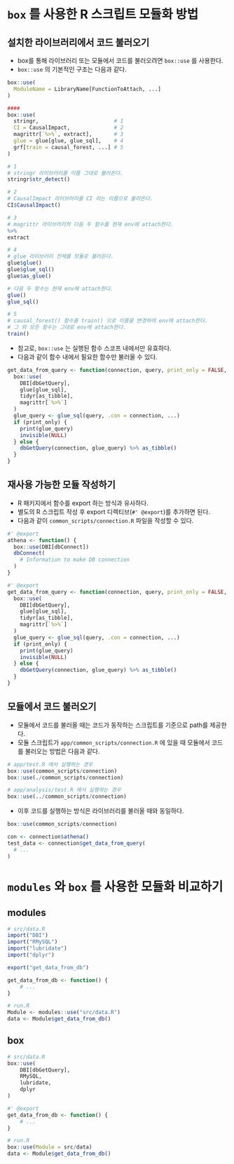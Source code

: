 # `box` 를 사용한 R 스크립트 모듈화 방법
        
## 설치한 라이브러리에서 코드 불러오기

- box를 통해 라이브러리 또는 모듈에서 코드를 불러오려면 `box::use` 를 사용한다.
- `box::use` 의 기본적인 구조는 다음과 같다.

```r
box::use(
  ModuleName = LibraryName[FunctionToAttach, ...]
)

####
box::use(
  stringr,                        # 1
  CI = CausalImpact,              # 2
  magrittr[`%>%`, extract],       # 3
  glue = glue[glue, glue_sql],    # 4
  grf[train = causal_forest, ...] # 5
)

# 1
# stringr 라이브러리를 이름 그대로 불러온다.
stringr$str_detect()

# 2
# CausalImpact 라이브러리를 CI 라는 이름으로 불러온다.
CI$CausalImpact()

# 3
# magrittr 라이브러리의 다음 두 함수를 현재 env에 attach한다.
%>%
extract

# 4
# glue 라이브러리 전체를 모듈로 불러온다.
glue$glue()
glue$glue_sql()
glue$as_glue()

# 다음 두 함수는 현재 env에 attach한다.
glue()
glue_sql()

# 5
# causal_forest() 함수를 train() 으로 이름을 변경하여 env에 attach한다.
# 그 외 모든 함수는 그대로 env에 attach한다.
train()
```

- 참고로, `box::use` 는 실행된 함수 스코프 내에서만 유효하다.
- 다음과 같이 함수 내에서 필요한 함수만 불러올 수 있다.

```r
get_data_from_query <- function(connection, query, print_only = FALSE, ...) {
  box::use(
    DBI[dbGetQuery],
    glue[glue_sql],
    tidyr[as_tibble],
    magrittr[`%>%`]
  )
  glue_query <- glue_sql(query, .con = connection, ...)
  if (print_only) {
    print(glue_query)
    invisible(NULL)
  } else {
    dbGetQuery(connection, glue_query) %>% as_tibble()
  }
}
```

## 재사용 가능한 모듈 작성하기

- R 패키지에서 함수를 export 하는 방식과 유사하다.
- 별도의 R 스크립트 작성 후 export 디렉티브(`#' @export`)를 추가하면 된다.
- 다음과 같이 `common_scripts/connection.R` 파일을 작성할 수 있다.

```r
#' @export
athena <- function() {
  box::use(DBI[dbConnect])
  dbConnect(
    # Information to make DB connection
  )
}

#' @export
get_data_from_query <- function(connection, query, print_only = FALSE, ...) {
  box::use(
    DBI[dbGetQuery],
    glue[glue_sql],
    tidyr[as_tibble],
    magrittr[`%>%`]
  )
  glue_query <- glue_sql(query, .con = connection, ...)
  if (print_only) {
    print(glue_query)
    invisible(NULL)
  } else {
    dbGetQuery(connection, glue_query) %>% as_tibble()
  }
}
```

## 모듈에서 코드 불러오기

- 모듈에서 코드를 불러올 때는 코드가 동작하는 스크립트를 기준으로 path를 제공한다.
- 모듈 스크립트가 `app/common_scripts/connection.R` 에 있을 때 모듈에서 코드를 불러오는 방법은 다음과 같다.

```r
# app/test.R 에서 실행하는 경우
box::use(common_scripts/connection)
box::use(./common_scripts/connection)

# app/analysis/test.R 에서 실행하는 경우
box::use(../common_scripts/connection)
```

- 이후 코드를 실행하는 방식은 라이브러리를 불러올 때와 동일하다.

```r
box::use(common_scripts/connection)

con <- connection$athena()
test_data <- connection$get_data_from_query(
  # ...
)
```



# `modules` 와 `box` 를 사용한 모듈화 비교하기

## modules

```r
# src/data.R
import("DBI")
import("RMySQL")
import("lubridate")
import("dplyr")

export("get_data_from_db")

get_data_from_db <- function() {
    # ...
}
```

```r
# run.R
Module <- modules::use("src/data.R")
data <- Module$get_data_from_db()
```

## box
        
```r
# src/data.R
box::use(
    DBI[dbGetQuery],
    RMySQL,
    lubridate,
    dplyr
)

#' @export
get_data_from_db <- function() {
    # ...
}
```

```r
# run.R
box::use(Module = src/data)
data <- Module$get_data_from_db()
```
